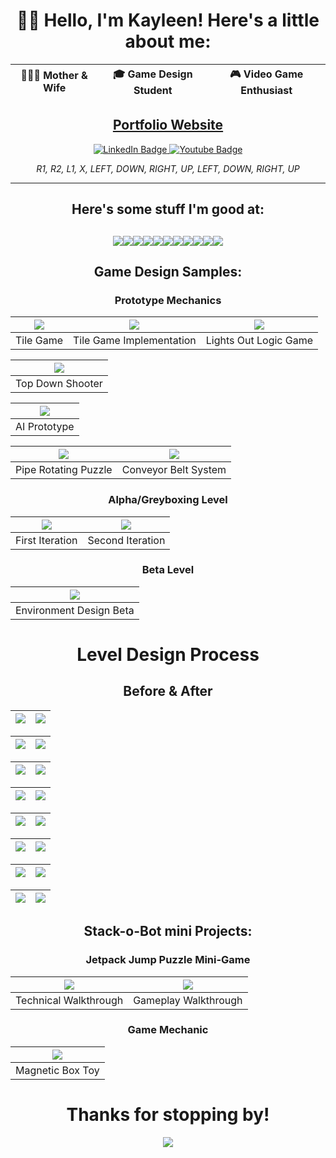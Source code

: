 <h> <link rel="stylesheet" href="devicon.min.css"> </h>

<div align = "center">
 
# 👩‍💻 Hello, I'm Kayleen! Here's a little about me:

|👨‍👩‍👧 Mother & Wife | 🎓 Game Design Student | 🎮 Video Game Enthusiast |
|:---:|:---:|:---:|

## [Portfolio Website](https://www.genome.gov/)

<div id="badges" align="center">
  <a href="https://www.linkedin.com/in/kathleen-knapp-b96166126/">
  <img src="https://img.shields.io/badge/LinkedIn-blue?style=for-the-badge&logo=linkedin&logoColor=white" alt="LinkedIn Badge"/>
  </a>
  <a href="https://www.youtube.com/channel/UCok8hjG_IEp2_ziKfpvGMNw">
  <img src="https://img.shields.io/badge/YouTube-red?style=for-the-badge&logo=youtube&logoColor=white" alt="Youtube Badge"/>
  </a>

 *R1, R2, L1, X, LEFT, DOWN, RIGHT, UP, LEFT, DOWN, RIGHT, UP*
</div>

---

## Here's some stuff I'm good at:

<img src= "https://img.shields.io/badge/-Unreal%20Engine-313131?style=for-the-badge&logo=unreal-engine&logoColor=white" /><img src= "https://img.shields.io/badge/Adobe%20Creative%20Cloud-DA1F26?style=for-the-badge&logo=Adobe%20Creative%20Cloud&logoColor=white" /><img src= "https://img.shields.io/badge/freecodecamp-27273D?style=for-the-badge&logo=freecodecamp&logoColor=white" /><img src= "https://img.shields.io/badge/Visual_Studio_Code-0078D4?style=for-the-badge&logo=visual%20studio%20code&logoColor=white" /><img src= "https://img.shields.io/badge/C%2B%2B-00599C?style=for-the-badge&logo=c%2B%2B&logoColor=white" /><img src= "https://img.shields.io/badge/Python-FFD43B?style=for-the-badge&logo=python&logoColor=blue" /><img src= "https://img.shields.io/badge/GitHub-100000?style=for-the-badge&logo=github&logoColor=white" /><img src= "https://img.shields.io/badge/Epic%20Games-313131?style=for-the-badge&logo=Epic%20Games&logoColor=white" /><img src= "https://img.shields.io/badge/nVIDIA-%2376B900.svg?style=for-the-badge&logo=nVIDIA&logoColor=white" /><Img src= "https://img.shields.io/badge/jira-%230A0FFF.svg?style=for-the-badge&logo=jira&logoColor=white" /><img src= "https://img.shields.io/badge/Trello-%23026AA7.svg?style=for-the-badge&logo=Trello&logoColor=white" />
---
 
<div align = "center">

## Game Design Samples:

### Prototype Mechanics
|[![](./TileGame.webp)](https://youtu.be/ljpsaDAmavs?si=2MM3SkN_BIj4IQq9) | [![](./TilePrototype.webp)](https://youtu.be/oYKp6RNtynw?si=cBR2EU83IafWene1) | [![](./LightsOutLogicGame.webp)](https://youtu.be/WmBLcvHgDxQ?si=dw3jFqMnaENMJ4gN)
|:---:|:---:|:---:|
|Tile Game|Tile Game Implementation|Lights Out Logic Game|

|[![](./TopDownShooter.webp)](https://youtu.be/jKaDobI_qco?si=qwyjOrRA_UDBgdLU)
|:---:|
|Top Down Shooter|

|[![](./AIPrototype.webp)](https://youtu.be/NsqgasrSQ9s?si=IXDKEI1zmHlMMPrG)
|:---:|
|AI Prototype|

|[![](./RotatePrototype.webp)](https://youtu.be/d4GQv-Ub_oA) | [![](./ConveyorBelt.webp)](https://youtu.be/JmMs9r4eBZc?si=GNWz86eHrZWQeuf1)|
|:---:|:---:|
|Pipe Rotating Puzzle|Conveyor Belt System|

### Alpha/Greyboxing Level

|[![](./First_Level.webp)](https://youtu.be/kv6mbalxinU) | [![](./Second_Level.webp)](https://youtu.be/038fdLuN7EI)|
|:---:|:---:|
|First Iteration|Second Iteration|

 ### Beta Level
 
|[![](./Beta.webp)](https://youtu.be/X-aGR45x_7w)
|:---:|
|Environment Design Beta|
 
# Level Design Process
 
## Before & After
 
|![](./StartBM.png) | ![](./Start.png)|
|:---:|:---:|

|![](./CliffsBM.png) | ![](./Cliffs.png)|
|:---:|:---:|

|![](./ClimbBM.png) | ![](./Climb.png)|
|:---:|:---:|
 
|![](./OutsideBM.png) | ![](./Outside.png)|
|:---:|:---:|

|![](./TempleBM.png) | ![](./Temple.png)|
|:---:|:---:|

|![](./MidBM.png) | ![](./Mid.png)|
|:---:|:---:|

|![](./TreasureBM.png) | ![](./Treasure.png)|
|:---:|:---:|
 
|![](./EndBM.png) | ![](./End.png)|
|:---:|:---:|

## Stack-o-Bot mini Projects:
### Jetpack Jump Puzzle Mini-Game

|[![](./Technical.webp)](https://youtu.be/iomUclLa1PA) | [![](./Gameplay.webp)](https://youtu.be/AXrKq21homw)|
|:---:|:---:|
|Technical Walkthrough|Gameplay Walkthrough|

 ### Game Mechanic
 
|[![](./Magnetic.webp)](https://youtu.be/Rz7OXlIUL6o)
|:---:|
|Magnetic Box Toy|
 
# Thanks for stopping by!
  
  <div aling = "center">
    <img src = "./Plant.gif"/>
  </div>
